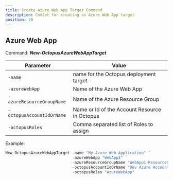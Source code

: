```yaml
---
title: Create Azure Web App Target Command
description: Cmdlet for creating an Azure Web App target
position: 20
---
```


## Azure Web App
Command: **_New-OctopusAzureWebAppTarget_**

| Parameter                 | Value                                         |
| ------------------------- | --------------------------------------------- |
| `-name`                   | name for the Octopus deployment target        |
| `-azureWebApp`            | Name of the Azure Web App                     |
| `-azureResourceGroupName` | Name of the Azure Resource Group              |
| `-octopusAccountIdOrName` | Name or Id of the Account Resource in Octopus |
| `-octopusRoles`           | Comma separated list of Roles to assign       |

Example:
```powershell
New-OctopusAzureWebAppTarget -name "My Azure Web Application" `
                             -azureWebApp "WebApp1" `
                             -azureResourceGroupName "WebApp1-ResourceGroup"  `
                             -octopusAccountIdOrName "Dev Azure Account" `
                             -octopusRoles "AzureWebApp"
```
